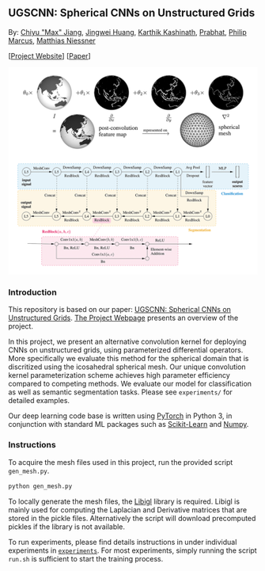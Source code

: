 ## UGSCNN: Spherical CNNs on Unstructured Grids
 
By: [Chiyu "Max" Jiang](http://cfd.me.berkeley.edu/people/chiyu-max-jiang/), [Jingwei Huang](http://stanford.edu/~jingweih/), [Karthik Kashinath](http://www.nersc.gov/about/nersc-staff/data-analytics-services/karthik-kashinath/), [Prabhat](http://www.nersc.gov/about/nersc-staff/data-analytics-services/prabhat/), [Philip Marcus](http://www.me.berkeley.edu/people/faculty/philip-s-marcus), [Matthias Niessner](http://niessnerlab.org/)

\[[Project Website](http://www.maxjiang.ml/proj/ugscnn)\] \[[Paper](https://openreview.net/pdf?id=Bkl-43C9FQ)\]
 
![teaser](doc/ugscnn_teaser.png "UGSCNN_teaser")

### Introduction
This repository is based on our paper: [UGSCNN: Spherical CNNs on Unstructured Grids](https://openreview.net/pdf?id=Bkl-43C9FQ). [The Project Webpage](http://www.maxjiang.ml/proj/ugscnn) presents an overview of the project. 

In this project, we present an alternative convolution kernel for deploying CNNs on unstructured grids, using parameterized differential operators. More specifically we evaluate this method for the spherical domain that is discritized using the icosahedral spherical mesh. Our unique convolution kernel parameterization scheme achieves high parameter efficiency compared to competing methods. We evaluate our model for classification as well as semantic segmentation tasks. Please see `experiments/` for detailed examples.

Our deep learning code base is written using [PyTorch](https://pytorch.org/) in Python 3, in conjunction with standard ML packages such as [Scikit-Learn](http://scikit-learn.org/stable/) and [Numpy](http://www.numpy.org/).

### Instructions
To acquire the mesh files used in this project, run the provided script `gen_mesh.py`. 
```bash
python gen_mesh.py
```
To locally generate the mesh files, the [Libigl](http://libigl.github.io/libigl/) library is required. Libigl is mainly used for computing the Laplacian and Derivative matrices that are stored in the pickle files. Alternatively the script will download precomputed pickles if the library is not available.

To run experiments, please find details instructions in under individual experiments in [`experiments`](experiments). For most experiments, simply running the script `run.sh` is sufficient to start the training process.
